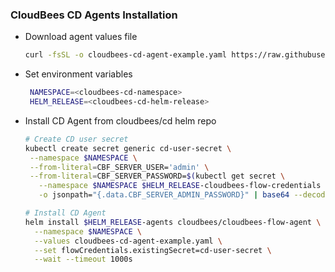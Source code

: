 ### CloudBees CD Agents Installation
- Download agent values file
    ```bash
    curl -fsSL -o cloudbees-cd-agent-example.yaml https://raw.githubusercontent.com/cloudbees/cloudbees-examples/master/cloudbees-cd/kubernetes/cloudbees-cd-agent-example.yaml
  ```
- Set environment variables
    ```bash
     NAMESPACE=<cloudbees-cd-namespace>
     HELM_RELEASE=<cloudbees-cd-helm-release>
    ```
- Install CD Agent from cloudbees/cd helm repo
  ```bash
  # Create CD user secret
  kubectl create secret generic cd-user-secret \
   --namespace $NAMESPACE \
   --from-literal=CBF_SERVER_USER='admin' \
   --from-literal=CBF_SERVER_PASSWORD=$(kubectl get secret \
     --namespace $NAMESPACE $HELM_RELEASE-cloudbees-flow-credentials \
     -o jsonpath="{.data.CBF_SERVER_ADMIN_PASSWORD}" | base64 --decode)
  
  # Install CD Agent
  helm install $HELM_RELEASE-agents cloudbees/cloudbees-flow-agent \
    --namespace $NAMESPACE \
    --values cloudbees-cd-agent-example.yaml \
    --set flowCredentials.existingSecret=cd-user-secret \
    --wait --timeout 1000s
  ```  